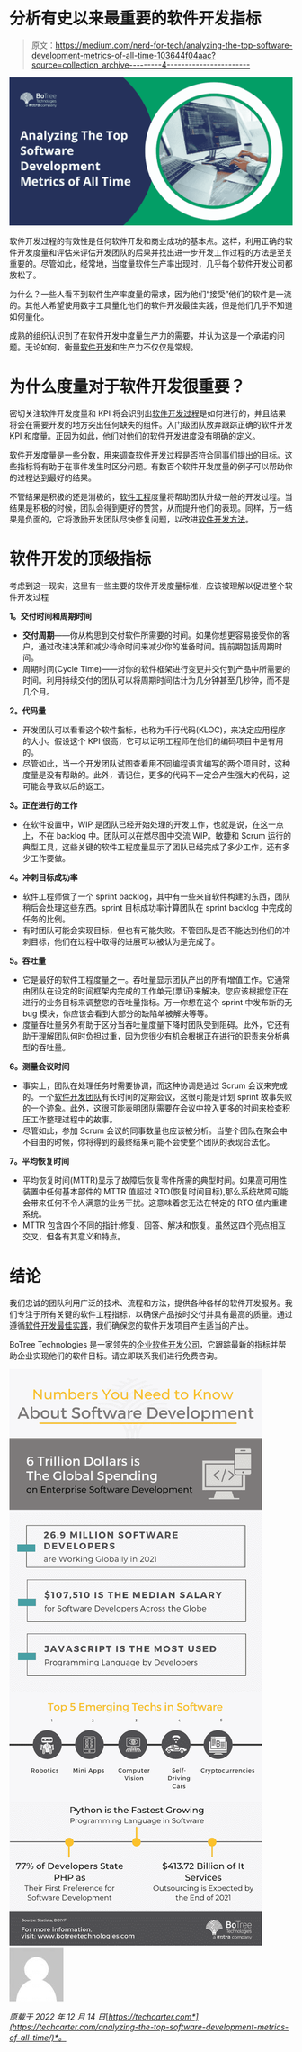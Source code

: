 # 分析有史以来最重要的软件开发指标

> 原文：<https://medium.com/nerd-for-tech/analyzing-the-top-software-development-metrics-of-all-time-103644f04aac?source=collection_archive---------4----------------------->

![](img/c889e2acf29e13aa57ad937c6bf38b83.png)

软件开发过程的有效性是任何软件开发和商业成功的基本点。这样，利用正确的软件开发度量和评估来评估开发团队的后果并找出进一步开发工作过程的方法是至关重要的。尽管如此，经常地，当度量软件生产率出现时，几乎每个软件开发公司都放松了。

为什么？一些人看不到软件生产率度量的需求，因为他们“接受”他们的软件是一流的。其他人希望使用数字工具量化他们的软件开发最佳实践，但是他们几乎不知道如何量化。

成熟的组织认识到了在软件开发中度量生产力的需要，并认为这是一个承诺的问题。无论如何，衡量[软件开发](https://botreetechnologies.medium.com/top-10-custom-software-development-companies-in-2022-5045e31cadd3)和生产力不仅仅是常规。

# 为什么度量对于软件开发很重要？

密切关注软件开发度量和 KPI 将会识别出[软件开发过程](https://www.botreetechnologies.com/blog/steps-to-define-software-development-process/)是如何进行的，并且结果将会在需要开发的地方突出任何缺失的组件。入门级团队放弃跟踪正确的软件开发 KPI 和度量。正因为如此，他们对他们的软件开发进度没有明确的定义。

[软件开发度量](https://www.botreetechnologies.com/blog/software-product-engineering-best-practices/)是一些分数，用来调查软件开发过程是否符合同事们提出的目标。这些指标将有助于在事件发生时区分问题。有数百个软件开发度量的例子可以帮助你的过程达到最好的结果。

不管结果是积极的还是消极的，[软件工程](https://www.tntra.io/engineering)度量将帮助团队升级一般的开发过程。当结果是积极的时候，团队会得到更好的赞赏，从而提升他们的表现。同样，万一结果是负面的，它将激励开发团队尽快修复问题，以改进[软件开发方法](https://www.botreetechnologies.com/blog/top-software-development-methodologies-developers-should-know/)。

# 软件开发的顶级指标

考虑到这一现实，这里有一些主要的软件开发度量标准，应该被理解以促进整个软件开发过程

**1。交付时间和周期时间**

*   **交付周期**——你从构思到交付软件所需要的时间。如果你想更容易接受你的客户，通过改进决策和减少待命时间来减少你的准备时间。提前期包括周期时间。
*   周期时间(Cycle Time)——对你的软件框架进行变更并交付到产品中所需要的时间。利用持续交付的团队可以将周期时间估计为几分钟甚至几秒钟，而不是几个月。

**2。代码量**

*   开发团队可以看看这个软件指标，也称为千行代码(KLOC)，来决定应用程序的大小。假设这个 KPI 很高，它可以证明工程师在他们的编码项目中是有用的。
*   尽管如此，当一个开发团队试图查看用不同编程语言编写的两个项目时，这种度量是没有帮助的。此外，请记住，更多的代码不一定会产生强大的代码，这可能会导致以后的返工。

**3。正在进行的工作**

*   在软件设置中，WIP 是团队已经开始处理的开发工作，也就是说，在这一点上，不在 backlog 中。团队可以在燃尽图中交流 WIP。敏捷和 Scrum 运行的典型工具，这些关键的软件工程度量显示了团队已经完成了多少工作，还有多少工作要做。

**4。冲刺目标成功率**

*   软件工程师做了一个 sprint backlog，其中有一些来自软件构建的东西，团队稍后会处理这些东西。sprint 目标成功率计算团队在 sprint backlog 中完成的任务的比例。
*   有时团队可能会实现目标，但也有可能失败。不管团队是否不能达到他们的冲刺目标，他们在过程中取得的进展可以被认为是完成了。

**5。吞吐量**

*   它是最好的软件工程度量之一。吞吐量显示团队产出的所有增值工作。它通常由团队在设定的时间框架内完成的工作单元(票证)来解决。您应该根据您正在进行的业务目标来调整您的吞吐量指标。万一你想在这个 sprint 中发布新的无 bug 模块，你应该会看到大部分的缺陷单被解决等等。
*   度量吞吐量另外有助于区分当吞吐量度量下降时团队受到阻碍。此外，它还有助于理解团队何时负担过重，因为您很少有机会根据正在进行的职责来分析典型的吞吐量。

**6。测量会议时间**

*   事实上，团队在处理任务时需要协调，而这种协调是通过 Scrum 会议来完成的。一个[软件开发团队](https://www.botreetechnologies.com/blog/how-to-hire-a-dedicated-software-development-team-in-2022/)有长时间的定期会议，这很可能是计划 sprint 故事失败的一个迹象。此外，这很可能表明团队需要在会议中投入更多的时间来检查积压工作整理过程中的故事。
*   尽管如此，参加 Scrum 会议的同事数量也应该被分析。当整个团队在聚会中不自由的时候，你将得到的最终结果可能不会使整个团队的表现合法化。

**7。平均恢复时间**

*   平均恢复时间(MTTR)显示了故障后恢复零件所需的典型时间。如果高可用性装置中任何基本部件的 MTTR 值超过 RTO(恢复时间目标),那么系统故障可能会带来任何不令人满意的业务干扰。这意味着您无法在特定的 RTO 值内重建系统。
*   MTTR 包含四个不同的指针:修复、回答、解决和恢复。虽然这四个亮点相互交叉，但各有其意义和特点。

# 结论

我们忠诚的团队利用广泛的技术、流程和方法，提供各种各样的软件开发服务。我们专注于所有关键的软件工程指标，以确保产品按时交付并具有最高的质量。通过遵循[软件开发最佳实践](https://www.botreetechnologies.com/blog/7-best-software-development-practices-to-follow-in-2022/)，我们确保您的软件开发项目产生适当的产出。

BoTree Technologies 是一家领先的[企业软件开发公司](https://www.botreetechnologies.com/enterprise-software-development-company)，它跟踪最新的指标并帮助企业实现他们的软件目标。请立即联系我们进行免费咨询。

![](img/65f304efa90306be543acf8e759f30d6.png)![](img/9a8f5c98e9cfda7f5acb8c5e5e825d33.png)

*原载于 2022 年 12 月 14 日*[*https://techcarter.com*](https://techcarter.com/analyzing-the-top-software-development-metrics-of-all-time/)*。*